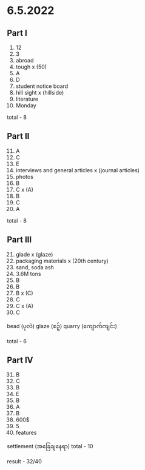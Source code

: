 # 6.5.2022

## Part I

1. 12
2. 3
3. abroad
4. tough x (50)
5. A
6. D
7. student notice board
8. hill sight x (hillside)
9. literature
10. Monday

total - 8

## Part II

11. A
12. C
13. E
14. interviews and general articles x (journal articles)
15. photos
16. B
17. C x (A)
18. B
19. C
20. A

total - 8

## Part III

21. glade x (glaze)
22. packaging materials x (20th century)
23. sand, soda ash
24. 3.6M tons
25. B
26. B
27. B x (C)
28. C
29. C x (A)
30. C

bead (ပုလဲ)
glaze (စဉ့်)
quarry (ကျောက်ကျင်း)

total - 6

## Part IV

31. B
32. C
33. B
34. E
35. B
36. A
37. B
38. 600$
39. 5
40. features

settlement (အခြေချနေရာ)
total - 10

result - 32/40
